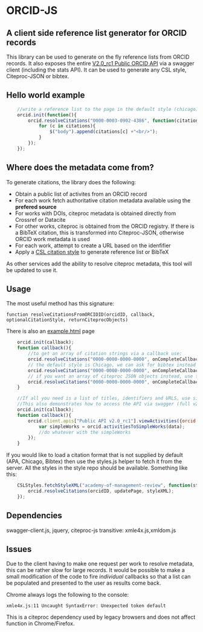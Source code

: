 ORCID-JS
========

A client side reference list generator for ORCID records
--------------------------------------------------------

This library can be used to generate on the fly reference lists from ORCID records.  It also exposes the entire [V2.0_rc1 Public ORCID API](https://pub.orcid.org/v2.0_rc1) via a swagger client (including the stats API).  It can be used to generate any CSL style, Citeproc-JSON or bibtex.

Hello world example
-------------------
```javascript
	//write a reference list to the page in the default style (chicago)
	orcid.init(function(){
		orcid.resolveCitations("0000-0003-0902-4386", function(citations){
			for (c in citations){
				$("body").append(citations[c] +"<br/>");	
			}
		});		
	});
```

Where does the metadata come from?
-----
To generate citations, the library does the following:
*	Obtain a public list of activites from an ORCID record
*	For each work fetch authoritative citation metadata available using the **prefered source**
  *  For works with DOIs, citeproc metadata is obtained directly from Crossref or Datacite
  *  For other works, citeproc is obtained from the ORCID registry.  If there is a BibTeX citation, this is transformed into Citeproc-JSON, otherwise ORCID work metadata is used
*	For each work, attempt to create a URL based on the idenfifier
*	Apply a [CSL citation style](http://citationstyles.org/) to generate reference list or BibTeX

As other services add the ability to resolve citeproc metadata, this tool will be updated to use it.

Usage
-----
The most useful method has this signature:

	function resolveCitationsFromORCIDID(orcidID, callback, optionalCitationStyle, returnCiteprocObjects)

There is also an [example.html](https://github.com/TomDemeranville/orcid-js/blob/master/example.html) page

```javascript
	orcid.init(callback);
	function callback(){
		//to get an array of citation strings via a callback use:
		orcid.resolveCitations("0000-0000-0000-0000", onCompleteCallback);
		// the default style is Chicago, we can ask for bibtex instead like this:
		orcid.resolveCitations("0000-0000-0000-0000", onCompleteCallback, orcid.styleBibtex);
		// if you want an array of citeproc JSON objects instead, use this:
		orcid.resolveCitations("0000-0000-0000-0000", onCompleteCallback, "", true);	
	}

	//If all you need is a list of titles, identifiers and URLS, use simpleWorks
	//This also demonstrates how to access the API via swagger (full v2.0 api is supported)
	orcid.init(callback);
	function callback(){
		orcid.client.apis["Public API v2.0_rc1"].viewActivities({orcid:"0000-0000-0000-0000"}, function(data) {
			var simpleWorks = orcid.activitiesToSimpleWorks(data);
			//do whatever with the simpleWorks
		});
	}
```

If you would like to load a citation format that is not supplied by default (APA, Chicago, Bibtex) then use the styles.js helper to fetch it from the server.  All the styles in the style repo should be available.  Something like this:

```javascript
	CSLStyles.fetchStyleXML("academy-of-management-review", function(styleXML){
		orcid.resolveCitations(orcidID, updatePage, styleXML);		
	});
```

Dependencies
------------
swagger-client.js, jquery, citeproc-js 
transitive: xmle4x.js,xmldom.js

Issues
------
Due to the client having to make one request per work to resolve metadata, this can be rather slow for large records.  It would be possible to make a small modification of the code to fire _individual_ callbacks so that a list can be populated and presented to the user as results come back.

Chrome always logs the following to the console:

	xmle4x.js:11 Uncaught SyntaxError: Unexpected token default

This is a citeproc dependency used by legacy browsers and does not affect function in Chrome/Firefox.